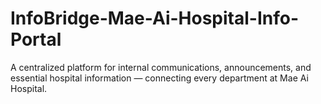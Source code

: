 # InfoBridge-Mae-Ai-Hospital-Info-Portal
A centralized platform for internal communications, announcements, and essential hospital information — connecting every department at Mae Ai Hospital.
